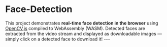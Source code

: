 # Face-Detection
This project demonstrates **real-time face detection in the browser** using [OpenCV.js](https://docs.opencv.org/4.x/d5/d10/tutorial_js_root.html) compiled to WebAssembly (WASM). Detected faces are extracted from the video stream and displayed as downloadable images — simply click on a detected face to download it!  ---
